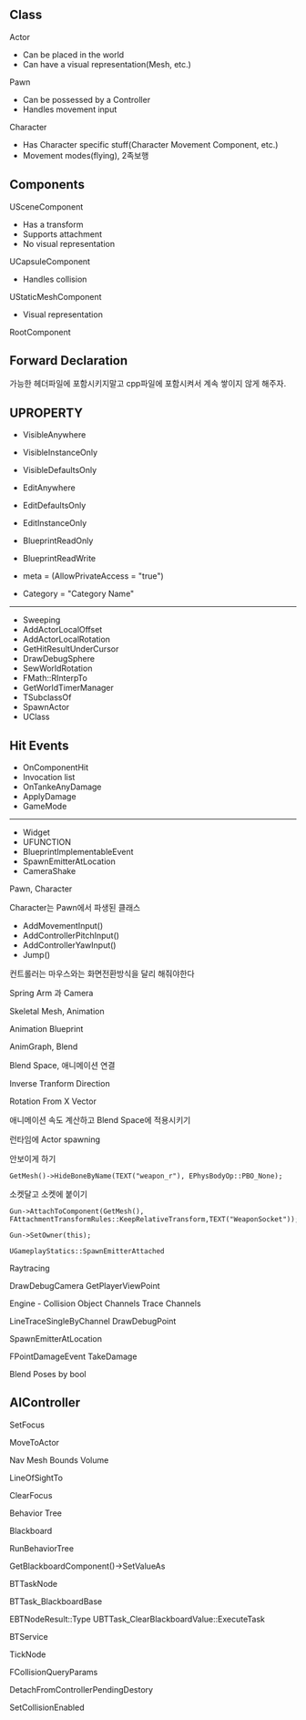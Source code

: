 ## Class

Actor
- Can be placed in the world
- Can have a visual representation(Mesh, etc.)

Pawn
- Can be possessed by a Controller
- Handles movement input

Character
- Has Character specific stuff(Character Movement Component, etc.)
- Movement modes(flying), 2족보행


## Components

USceneComponent
- Has a transform
- Supports attachment
- No visual representation

UCapsuleComponent
- Handles collision

UStaticMeshComponent
- Visual representation

RootComponent

## Forward Declaration

가능한 헤더파일에 포함시키지말고 cpp파일에 포함시켜서 계속 쌓이지 않게 해주자.

## UPROPERTY

- VisibleAnywhere
- VisibleInstanceOnly
- VisibleDefaultsOnly

- EditAnywhere
- EditDefaultsOnly
- EditInstanceOnly

- BlueprintReadOnly
- BlueprintReadWrite

- meta = (AllowPrivateAccess = "true")
- Category = "Category Name"

----------------------

- Sweeping
- AddActorLocalOffset
- AddActorLocalRotation
- GetHitResultUnderCursor
- DrawDebugSphere
- SewWorldRotation
- FMath::RInterpTo
- GetWorldTimerManager
- TSubclassOf
- SpawnActor
- UClass

## Hit Events

- OnComponentHit
- Invocation list
- OnTankeAnyDamage
- ApplyDamage
- GameMode

-----------------------------

- Widget
- UFUNCTION
- BlueprintImplementableEvent
- SpawnEmitterAtLocation
- CameraShake

Pawn, Character

Character는 Pawn에서 파생된 클래스

- AddMovementInput()
- AddControllerPitchInput()
- AddControllerYawInput()
- Jump()

컨트롤러는 마우스와는 화면전환방식을 달리 해줘야한다

Spring Arm 과 Camera

Skeletal Mesh, Animation

Animation Blueprint

AnimGraph, Blend

Blend Space, 애니메이션 연결

Inverse Tranform Direction

Rotation From X Vector

애니메이션 속도 계산하고 Blend Space에 적용시키기

런타임에 Actor spawning

안보이게 하기
```
GetMesh()->HideBoneByName(TEXT("weapon_r"), EPhysBodyOp::PBO_None);
```

소켓달고 소켓에 붙이기
```
Gun->AttachToComponent(GetMesh(), FAttachmentTransformRules::KeepRelativeTransform,TEXT("WeaponSocket"));

Gun->SetOwner(this);
```

```
UGameplayStatics::SpawnEmitterAttached
```

Raytracing

DrawDebugCamera
GetPlayerViewPoint

Engine - Collision
Object Channels
Trace Channels

LineTraceSingleByChannel
DrawDebugPoint

SpawnEmitterAtLocation

FPointDamageEvent
TakeDamage

Blend Poses by bool

## AIController

SetFocus

MoveToActor

Nav Mesh Bounds Volume

LineOfSightTo

ClearFocus

Behavior Tree

Blackboard

RunBehaviorTree

GetBlackboardComponent()->SetValueAs

BTTaskNode

BTTask_BlackboardBase

EBTNodeResult::Type UBTTask_ClearBlackboardValue::ExecuteTask

BTService

TickNode

FCollisionQueryParams

DetachFromControllerPendingDestory

SetCollisionEnabled